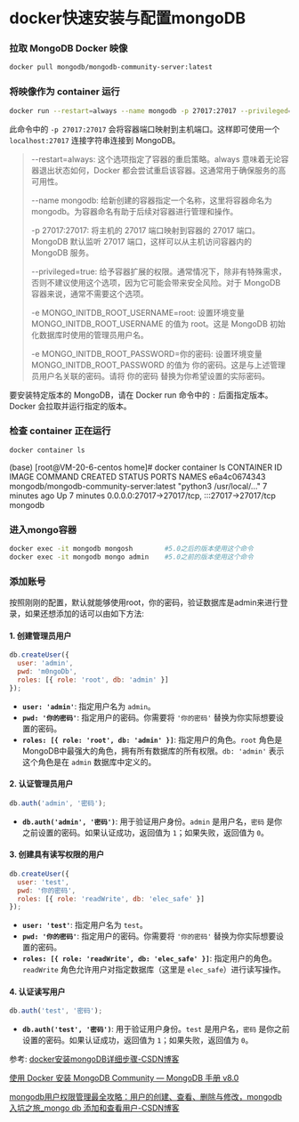 # docker快速安装与配置mongoDB

### 拉取 MongoDB Docker 映像

```bash
docker pull mongodb/mongodb-community-server:latest
```

### 将映像作为 container 运行

```bash
docker run --restart=always --name mongodb -p 27017:27017 --privileged=true  -e MONGO_INITDB_ROOT_USERNAME=root -e MONGO_INITDB_ROOT_PASSWORD=你的密码 -d mongodb/mongodb-community-server:latest 
```

此命令中的 `-p 27017:27017` 会将容器端口映射到主机端口。这样即可使用一个 `localhost:27017` 连接字符串连接到 MongoDB。

> --restart=always: 这个选项指定了容器的重启策略。always 意味着无论容器退出状态如何，Docker 都会尝试重启该容器。这通常用于确保服务的高可用性。
>
> --name mongodb: 给新创建的容器指定一个名称，这里将容器命名为 mongodb。为容器命名有助于后续对容器进行管理和操作。
>
> -p 27017:27017: 将主机的 27017 端口映射到容器的 27017 端口。MongoDB 默认监听 27017 端口，这样可以从主机访问容器内的 MongoDB 服务。
>
> --privileged=true: 给予容器扩展的权限。通常情况下，除非有特殊需求，否则不建议使用这个选项，因为它可能会带来安全风险。对于 MongoDB 容器来说，通常不需要这个选项。
>
> -e MONGO_INITDB_ROOT_USERNAME=root: 设置环境变量 MONGO_INITDB_ROOT_USERNAME 的值为 root。这是 MongoDB 初始化数据库时使用的管理员用户名。
>
> -e MONGO_INITDB_ROOT_PASSWORD=你的密码: 设置环境变量 MONGO_INITDB_ROOT_PASSWORD 的值为 你的密码。这是与上述管理员用户名关联的密码。请将 你的密码 替换为你希望设置的实际密码。

要安装特定版本的 MongoDB，请在 Docker run 命令中的 `:` 后面指定版本。Docker 会拉取并运行指定的版本。

### 检查 container 正在运行

```bash
docker container ls
```

(base) [root@VM-20-6-centos home]# docker container ls
CONTAINER ID   IMAGE                                                  COMMAND                  CREATED         STATUS         PORTS                                                       NAMES
e6a4c0674343   mongodb/mongodb-community-server:latest                "python3 /usr/local/…"   7 minutes ago   Up 7 minutes   0.0.0.0:27017->27017/tcp, :::27017->27017/tcp               mongodb

### 进入mongo容器

```bash
docker exec -it mongodb mongosh        #5.0之后的版本使用这个命令
docker exec -it mongodb mongo admin    #5.0之前的版本使用这个命令
```

### 添加账号

按照刚刚的配置，默认就能够使用root，你的密码，验证数据库是admin来进行登录，如果还想添加的话可以由如下方法:

#### 1. 创建管理员用户

```javascript
db.createUser({
  user: 'admin',
  pwd: 'm0ngoDb',
  roles: [{ role: 'root', db: 'admin' }]
});
```

- **`user: 'admin'`**: 指定用户名为 `admin`。
- **`pwd: '你的密码'`**: 指定用户的密码。你需要将 `'你的密码'` 替换为你实际想要设置的密码。
- **`roles: [{ role: 'root', db: 'admin' }]`**: 指定用户的角色。`root` 角色是MongoDB中最强大的角色，拥有所有数据库的所有权限。`db: 'admin'` 表示这个角色是在 `admin` 数据库中定义的。

#### 2. 认证管理员用户

```javascript
db.auth('admin', '密码');
```

- **`db.auth('admin', '密码')`**: 用于验证用户身份。`admin` 是用户名，`密码` 是你之前设置的密码。如果认证成功，返回值为 `1`；如果失败，返回值为 `0`。

#### 3. 创建具有读写权限的用户

```javascript
db.createUser({
  user: 'test',
  pwd: '你的密码',
  roles: [{ role: 'readWrite', db: 'elec_safe' }]
});
```

- **`user: 'test'`**: 指定用户名为 `test`。
- **`pwd: '你的密码'`**: 指定用户的密码。你需要将 `'你的密码'` 替换为你实际想要设置的密码。
- **`roles: [{ role: 'readWrite', db: 'elec_safe' }]`**: 指定用户的角色。`readWrite` 角色允许用户对指定数据库（这里是 `elec_safe`）进行读写操作。

#### 4. 认证读写用户

```javascript
db.auth('test', '密码');
```

- **`db.auth('test', '密码')`**: 用于验证用户身份。`test` 是用户名，`密码` 是你之前设置的密码。如果认证成功，返回值为 `1`；如果失败，返回值为 `0`。

参考:
[docker安装mongoDB详细步骤-CSDN博客](https://blog.csdn.net/qhl_904463348/article/details/120284218)

[使用 Docker 安装 MongoDB Community — MongoDB 手册 v8.0](https://www.mongodb.com/zh-cn/docs/manual/tutorial/install-mongodb-community-with-docker/)

[mongodb用户权限管理最全攻略：用户的创建、查看、删除与修改，mongodb入坑之旅_mongo db 添加和查看用户-CSDN博客](https://blog.csdn.net/zhanghongshuang/article/details/117461225)